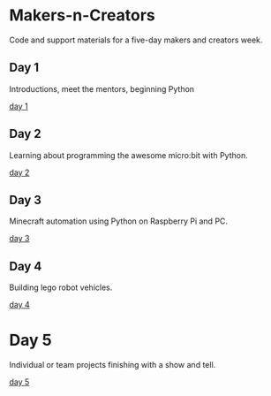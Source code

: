 # Makers-n-Creators

Code and support materials for a five-day makers and creators week.


## Day 1

Introductions, meet the mentors, beginning Python

[day 1](intro-day/readme.md)


## Day 2

Learning about programming the awesome micro:bit with Python.

[day 2](microbits-day/readme.md)


## Day 3

Minecraft automation using Python on Raspberry Pi and PC.

[day 3](minecraft-day/readme.md)


## Day 4

Building lego robot vehicles.

[day 4](robots-day/readme.md)


# Day 5

Individual or team projects finishing with a show and tell.

[day 5](show-and-tell-day/readme.md)

